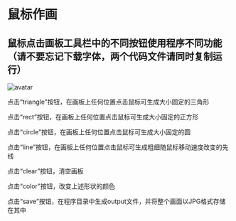 # 鼠标作画

## 鼠标点击画板工具栏中的不同按钮使用程序不同功能（请不要忘记下载字体，两个代码文件请同时复制运行）

![avatar](C:\Users\86187\Documents\Processing\my_works\design_tool_defeat\output\sketch2021_10_25_8_1_10.jpg)

点击“triangle”按钮，在画板上任何位置点击鼠标可生成大小固定的三角形

点击“rect”按钮，在画板上任何位置点击鼠标可生成大小固定的正方形

点击“circle”按钮，在画板上任何位置点击鼠标可生成大小固定的圆

点击“line”按钮，在画板上任何位置点击鼠标可生成粗细随鼠标移动速度改变的先线

点击“clear”按钮，清空画板

点击“color”按钮，改变上述形状的颜色

点击“save”按钮，在程序目录中生成output文件，并将整个画面以JPG格式存储在其中

